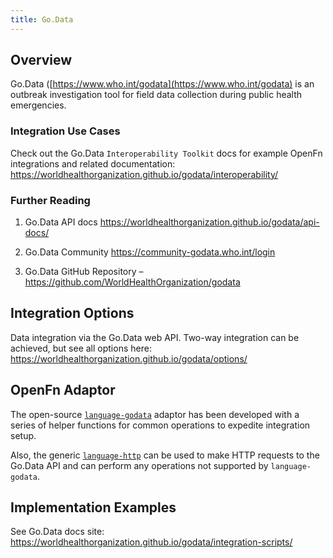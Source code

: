 ```yaml
---
title: Go.Data
---
```


## Overview

Go.Data ([https://www.who.int/godata](https://www.who.int/godata) is an outbreak investigation tool for field data collection during
public health emergencies.

### Integration Use Cases

Check out the Go.Data `Interoperability Toolkit` docs for example OpenFn integrations and related documentation: https://worldhealthorganization.github.io/godata/interoperability/

### Further Reading

1. Go.Data API docs
   https://worldhealthorganization.github.io/godata/api-docs/
   
2. Go.Data Community
   https://community-godata.who.int/login
   
3. Go.Data GitHub Repository – https://github.com/WorldHealthOrganization/godata

## Integration Options

Data integration via the Go.Data web API. Two-way integration can be achieved, but see all options here: https://worldhealthorganization.github.io/godata/options/

## OpenFn Adaptor

The open-source [`language-godata`](https://openfn.github.io/language-godata/)
adaptor has been developed with a series of helper functions for common
operations to expedite integration setup.

Also, the generic
[`language-http`](https://github.com/OpenFn/language-http#language-http-) can be
used to make HTTP requests to the Go.Data API and can perform any operations not
supported by `language-godata`.

## Implementation Examples

See Go.Data docs site: https://worldhealthorganization.github.io/godata/integration-scripts/
